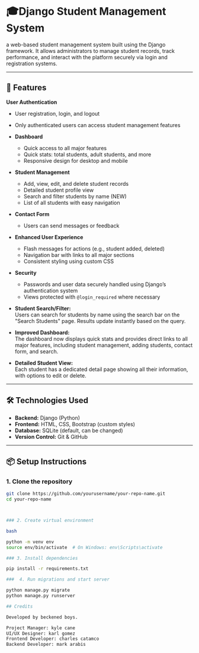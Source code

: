 # 🎓Django Student Management System

a web-based student management system built using the Django framework. It allows administrators to manage student records, track performance, and interact with the platform securely via login and registration systems.

---

## 🚀 Features
**User Authentication**
  - User registration, login, and logout
  - Only authenticated users can access student management features

- **Dashboard**
  - Quick access to all major features
  - Quick stats: total students, adult students, and more
  - Responsive design for desktop and mobile

- **Student Management**
  - Add, view, edit, and delete student records
  - Detailed student profile view
  - Search and filter students by name (NEW)
  - List of all students with easy navigation

- **Contact Form**
  - Users can send messages or feedback

- **Enhanced User Experience**
  - Flash messages for actions (e.g., student added, deleted)
  - Navigation bar with links to all major sections
  - Consistent styling using custom CSS

- **Security**
  - Passwords and user data securely handled using Django’s authentication system
  - Views protected with `@login_required` where necessary

- **Student Search/Filter:**  
  Users can search for students by name using the search bar on the "Search Students" page. Results update instantly based on the query.

- **Improved Dashboard:**  
  The dashboard now displays quick stats and provides direct links to all major features, including student management, adding students, contact form, and search.

- **Detailed Student View:**  
  Each student has a dedicated detail page showing all their information, with options to edit or delete.


---

## 🛠️ Technologies Used

- **Backend:** Django (Python)
- **Frontend:** HTML, CSS, Bootstrap (custom styles)
- **Database:** SQLite (default, can be changed)
- **Version Control:** Git & GitHub

---

## 📦 Setup Instructions

### 1. Clone the repository

```bash
git clone https://github.com/yourusername/your-repo-name.git
cd your-repo-name



### 2. Create virtual environment

bash

python -m venv env
source env/bin/activate  # On Windows: env\Scripts\activate

### 3. Install dependencies

pip install -r requirements.txt

###  4. Run migrations and start server

python manage.py migrate
python manage.py runserver

## Credits

Developed by beckened boys.  

Project Manager: kyle cane
UI/UX Designer: karl gomez
Frontend Developer: charles catamco
Backend Developer: mark arabis

